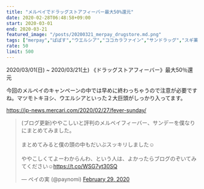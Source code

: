 ```yaml
---
title: "メルペイでドラッグストアフィーバー最大50%還元"
date: 2020-02-28T06:48:58+09:00
start: 2020-03-01
end: 2020-03-21
featured_image: "/posts/20200321_merpay_drugstore.md.png"
tags: ["merpay","ぱぱす","ウエルシア","ココカラファイン","サンドラッグ","スギ薬局","セイムス","ダイコク","ダイコクドラッグ","トモズ","マツモトキヨシ","ライフ"]
rate: 50
limit: 500
---
```


2020/03/01(日) ~ 2020/03/21(土)
《ドラッグストアフィーバー》最大50％還元

今回のメルペイのキャンペーンの中では早めに終わっちゃうので注意が必要ですね。マツモトキヨシ、ウエルシアといった２大巨頭がしっかり入ってます。

https://jp-news.mercari.com/2020/02/27/fever-sunday/

<blockquote class="twitter-tweet"><p lang="ja" dir="ltr">(ブログ更新)ややこしいと評判のメルペイフィーバー、サンデーを僕なりにまとめてみました。<br><br>まとめてみると僕の頭の中もだいぶスッキリしました☺️<br><br>ややこしくてよーわからんわ、という人は、よかったらブログのぞいてみてください☺️<a href="https://t.co/WSG7yt30SQ">https://t.co/WSG7yt30SQ</a></p>&mdash; ペイの実 (@paynomi) <a href="https://twitter.com/paynomi/status/1233806877663719424?ref_src=twsrc%5Etfw">February 29, 2020</a></blockquote> <script async src="https://platform.twitter.com/widgets.js" charset="utf-8"></script>
